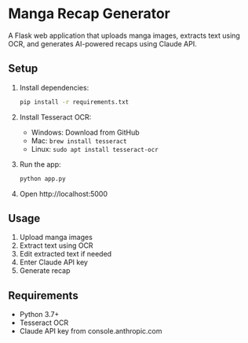 # Manga Recap Generator

A Flask web application that uploads manga images, extracts text using OCR, and generates AI-powered recaps using Claude API.

## Setup

1. Install dependencies:
   ```bash
   pip install -r requirements.txt
   ```

2. Install Tesseract OCR:
   - Windows: Download from GitHub
   - Mac: `brew install tesseract`
   - Linux: `sudo apt install tesseract-ocr`

3. Run the app:
   ```bash
   python app.py
   ```

4. Open http://localhost:5000

## Usage

1. Upload manga images
2. Extract text using OCR
3. Edit extracted text if needed
4. Enter Claude API key
5. Generate recap

## Requirements

- Python 3.7+
- Tesseract OCR
- Claude API key from console.anthropic.com
